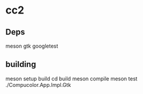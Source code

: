 # cc2

## Deps
meson
gtk
googletest

## building

meson setup build
cd build
meson compile
meson test
./Compucolor.App.Impl.Gtk